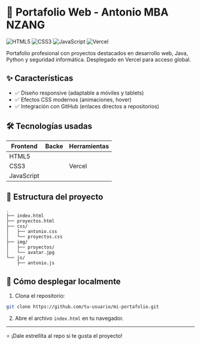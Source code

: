 
# 📌 Portafolio Web - Antonio MBA NZANG

![HTML5](https://img.shields.io/badge/html5-%23E34F26.svg?style=for-the-badge&logo=html5&logoColor=white)
![CSS3](https://img.shields.io/badge/css3-%231572B6.svg?style=for-the-badge&logo=css3&logoColor=white)
![JavaScript](https://img.shields.io/badge/javascript-%23323330.svg?style=for-the-badge&logo=javascript&logoColor=%23F7DF1E)
![Vercel](https://img.shields.io/badge/vercel-%23000000.svg?style=for-the-badge&logo=vercel&logoColor=white)

Portafolio profesional con proyectos destacados en desarrollo web, Java, Python y seguridad informática. Desplegado en Vercel para acceso global.


## ✨ Características
- ✅ Diseño responsive (adaptable a móviles y tablets)
- ✅ Efectos CSS modernos (animaciones, hover)
- ✅ Integración con GitHub (enlaces directos a repositorios)

## 🛠 Tecnologías usadas
| Frontend | Backe   | Herramientas |
|----------|---------|--------------|
| HTML5    |         |              |
| CSS3     |         | Vercel       |
| JavaScript|        |              |

## 📂 Estructura del proyecto
```
.
├── index.html
├── proyectos.html
├── css/
│   ├── antonio.css
│   └── proyectos.css
├── img/
│   ├── proyectos/
│   └── avatar.jpg
└── js/
    ├── antonio.js
```

## 🚀 Cómo desplegar localmente
1. Clona el repositorio:
```bash
git clone https://github.com/tu-usuario/mi-portafolio.git
```
2. Abre el archivo `index.html` en tu navegador.


---

⭐ ¡Dale estrellita al repo si te gusta el proyecto!
```
